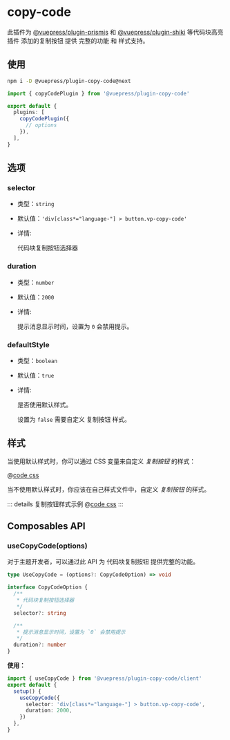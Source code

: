 # copy-code

<NpmBadge package="@vuepress/plugin-copy-code" />

此插件为 [@vuepress/plugin-prismjs](./prismjs.md#copycodebutton) 和 [@vuepress/plugin-shiki](./shiki.md#copycodebutton) 等代码块高亮插件 添加的复制按钮 提供 完整的功能 和 样式支持。

## 使用

```bash
npm i -D @vuepress/plugin-copy-code@next
```

```ts
import { copyCodePlugin } from '@vuepress/plugin-copy-code'

export default {
  plugins: [
    copyCodePlugin({
      // options
    }),
  ],
}
```

## 选项

### selector

- 类型：`string`
- 默认值：`'div[class*="language-"] > button.vp-copy-code'`
- 详情:

  代码块复制按钮选择器

### duration

- 类型：`number`
- 默认值：`2000`
- 详情:

  提示消息显示时间，设置为 `0` 会禁用提示。

### defaultStyle

- 类型：`boolean`
- 默认值：`true`
- 详情:

  是否使用默认样式。

  设置为 `false` 需要自定义 复制按钮 样式。

## 样式

当使用默认样式时，你可以通过 CSS 变量来自定义 _复制按钮_ 的样式：

@[code css](@vuepress/plugin-copy-code/src/client/styles/vars.css)

当不使用默认样式时，你应该在自己样式文件中，自定义 _复制按钮_ 的样式。

::: details 复制按钮样式示例
@[code css](@vuepress/plugin-copy-code/src/client/styles/copy-code.css)
:::

## Composables API

### useCopyCode(options)

对于主题开发者，可以通过此 API 为 代码块复制按钮 提供完整的功能。

```ts
type UseCopyCode = (options?: CopyCodeOption) => void

interface CopyCodeOption {
  /**
   * 代码块复制按钮选择器
   */
  selector?: string

  /**
   * 提示消息显示时间，设置为 `0` 会禁用提示
   */
  duration?: number
}
```

**使用：**

```ts data-title="client.ts"
import { useCopyCode } from '@vuepress/plugin-copy-code/client'
export default {
  setup() {
    useCopyCode({
      selector: 'div[class*="language-"] > button.vp-copy-code',
      duration: 2000,
    })
  },
}
```
